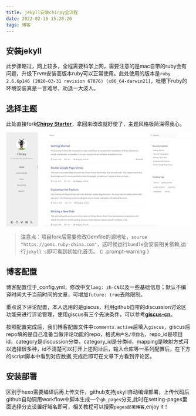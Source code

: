```yaml
---
title: jekyll安装chirpy全流程
date: 2022-02-16 15:20:20
tags: 博客
---
```


## 安装jekyll
此步骤略过，网上较多，全程需要科学上网，需要注意的是mac自带的ruby会有问题，升级下rvm安装高版本ruby可以正常使用。此处使用的版本是`ruby 2.6.6p146 (2020-03-31 revision 67876) [x86_64-darwin21]`，吐槽下ruby的环境安装真是一言难尽，劝退一大波人。

## 选择主题
此处直接fork[**Chirpy Starter**](https://github.com/cotes2020/chirpy-starter/generate)，拿回来改改就好使了，主题风格极简深得我心。

![首页](/img/2022/chripy_home.png)

> 注意点：项目fork后需要修改Gemfile的源地址，`source "https://gems.ruby-china.com"`，这时候运行`bundle`会安装相关依赖,运行`jekyll s`即可看到初始化首页。
{: .prompt-warning }


## 博客配置

博客配置位于_config.yml，修改中文`lang: zh-CN`以及一些基础信息；默认不编译时间大于当前时间的文章，可增加`future: true`去除限制。

重点说下评论配置，本人选用的是giscus，利用github自带的discussion讨论区功能来进行评论管理，使用giscus有三个先决条件，可以参考[**giscus-cn**](https://giscus.app/zh-CN)。

按照配置完成后，我们博客配置文件中`comments.active`后填入`giscus`，giscus后repo填的是自己准备当做评论功能的repo，格式`用户名/项目名`，repo_id是项目id，category是discussion分类，category_id是分类id，mapping是映射方式可以选择很多种，id不清楚可以打开上述网址后，输入仓库等一系列配置后，在下方的script脚本中看到对应数据,完成后即可在文章下方看到评论区。

## 安装部署
区别于hexo需要编译后再上传文件，github支持jekyll自动编译部署，上传代码后github自动调用workflow中脚本生成一个`gh_pages`分支,此时在setting-pages里面选择分支设置好域名即可，相关教程可以搜索`pages部署博客`,enjoy it！
